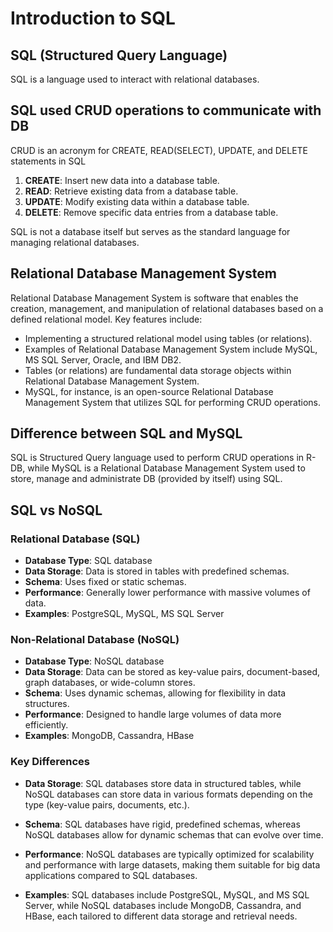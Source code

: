 # Introduction to SQL

## SQL (Structured Query Language)

SQL is a language used to interact with relational databases.

## SQL used CRUD operations to communicate with DB

CRUD is an acronym for CREATE, READ(SELECT), UPDATE, and DELETE statements in SQL

1. **CREATE**: Insert new data into a database table.
2. **READ**: Retrieve existing data from a database table.
3. **UPDATE**: Modify existing data within a database table.
4. **DELETE**: Remove specific data entries from a database table.

SQL is not a database itself but serves as the standard language for managing relational databases.

## Relational Database Management System

Relational Database Management System is software that enables the creation, management, and manipulation of relational databases based on a defined relational model. Key features include:

- Implementing a structured relational model using tables (or relations).
- Examples of Relational Database Management System include MySQL, MS SQL Server, Oracle, and IBM DB2.
- Tables (or relations) are fundamental data storage objects within Relational Database Management System.
- MySQL, for instance, is an open-source Relational Database Management System that utilizes SQL for performing CRUD operations.

## Difference between SQL and MySQL

SQL is Structured Query language used to perform CRUD operations in R-DB, while MySQL is a Relational Database Management System used to store, manage and administrate DB (provided by itself) using SQL.

## SQL vs NoSQL

### Relational Database (SQL)

- **Database Type**: SQL database
- **Data Storage**: Data is stored in tables with predefined schemas.
- **Schema**: Uses fixed or static schemas.
- **Performance**: Generally lower performance with massive volumes of data.
- **Examples**: PostgreSQL, MySQL, MS SQL Server

### Non-Relational Database (NoSQL)

- **Database Type**: NoSQL database
- **Data Storage**: Data can be stored as key-value pairs, document-based, graph databases, or wide-column stores.
- **Schema**: Uses dynamic schemas, allowing for flexibility in data structures.
- **Performance**: Designed to handle large volumes of data more efficiently.
- **Examples**: MongoDB, Cassandra, HBase

### Key Differences

- **Data Storage**: SQL databases store data in structured tables, while NoSQL databases can store data in various formats depending on the type (key-value pairs, documents, etc.).

- **Schema**: SQL databases have rigid, predefined schemas, whereas NoSQL databases allow for dynamic schemas that can evolve over time.

- **Performance**: NoSQL databases are typically optimized for scalability and performance with large datasets, making them suitable for big data applications compared to SQL databases.

- **Examples**: SQL databases include PostgreSQL, MySQL, and MS SQL Server, while NoSQL databases include MongoDB, Cassandra, and HBase, each tailored to different data storage and retrieval needs.
